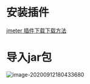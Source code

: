 # 安装插件

[jmeter 插件下载下载方法](https://www.cnblogs.com/testway/p/9289049.html)

# 导入jar包

![image-20200912180433680](https://gitee.com/Zeebrary/PicBed/raw/master/img/java/jvm/image-20200912180433680.png)